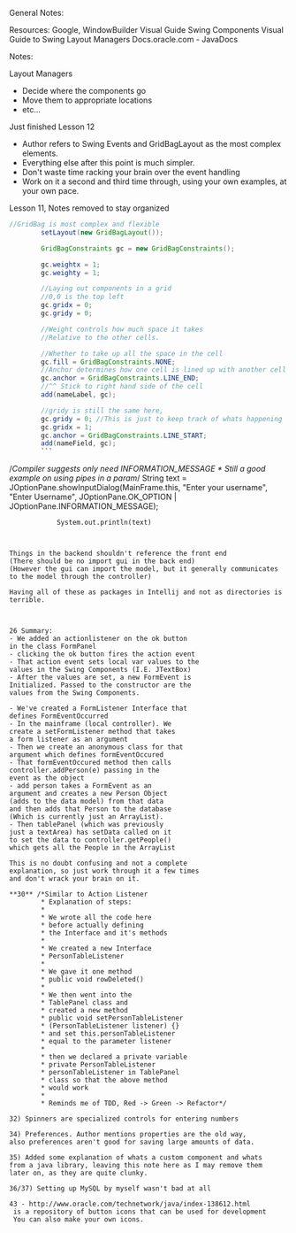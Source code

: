 General Notes:

Resources:
Google, WindowBuilder
Visual Guide Swing Components
Visual Guide to Swing Layout Managers
Docs.oracle.com - JavaDocs

Notes:

Layout Managers
- Decide where the components go
- Move them to appropriate locations
- etc...

Just finished Lesson 12
- Author refers to Swing Events and
GridBagLayout as the most complex elements.
- Everything else after this point is much
simpler.
- Don't waste time racking your brain over
the event handling
- Work on it a second and third time through,
using your own examples, at your own pace.


Lesson 11, Notes removed to stay organized
``` java
//GridBag is most complex and flexible
        setLayout(new GridBagLayout());

        GridBagConstraints gc = new GridBagConstraints();

        gc.weightx = 1;
        gc.weighty = 1;

        //Laying out components in a grid
        //0,0 is the top left
        gc.gridx = 0;
        gc.gridy = 0;

        //Weight controls how much space it takes
        //Relative to the other cells.

        //Whether to take up all the space in the cell
        gc.fill = GridBagConstraints.NONE;
        //Anchor determines how one cell is lined up with another cell
        gc.anchor = GridBagConstraints.LINE_END;
        //^^ Stick to right hand side of the cell
        add(nameLabel, gc);

        //gridy is still the same here,
        gc.gridy = 0; //This is just to keep track of whats happening
        gc.gridx = 1;
        gc.anchor = GridBagConstraints.LINE_START;
        add(nameField, gc);
        ```


```
/*Compiler suggests only need INFORMATION_MESSAGE
                * Still a good example on using pipes in a param*/
                String text = JOptionPane.showInputDialog(MainFrame.this,
                        "Enter your username",
                        "Enter Username",
                        JOptionPane.OK_OPTION | JOptionPane.INFORMATION_MESSAGE);


                System.out.println(text)
```


Things in the backend shouldn't reference the front end
(There should be no import gui in the back end)
(However the gui can import the model, but it generally communicates to the model through the controller)

Having all of these as packages in Intellij and not as directories is terrible.



26 Summary:
- We added an actionlistener on the ok button
in the class FormPanel
- clicking the ok button fires the action event
- That action event sets local var values to the
values in the Swing Components (I.E. JTextBox)
- After the values are set, a new FormEvent is
Initialized. Passed to the constructor are the
values from the Swing Components.

- We've created a FormListener Interface that
defines FormEventOccurred
- In the mainframe (local controller). We
create a setFormListener method that takes
a form listener as an argument
- Then we create an anonymous class for that
argument which defines formEventOccured
- That formEventOccured method then calls
controller.addPerson(e) passing in the
event as the object
- add person takes a FormEvent as an
argument and creates a new Person Object
(adds to the data model) from that data
and then adds that Person to the database
(Which is currently just an ArrayList).
- Then tablePanel (which was previously
just a textArea) has setData called on it
to set the data to controller.getPeople()
which gets all the People in the ArrayList

This is no doubt confusing and not a complete
explanation, so just work through it a few times
and don't wrack your brain on it.

**30** /*Similar to Action Listener
        * Explanation of steps:
        *
        * We wrote all the code here
        * before actually defining
        * the Interface and it's methods
        *
        * We created a new Interface
        * PersonTableListener
        *
        * We gave it one method
        * public void rowDeleted()
        *
        * We then went into the
        * TablePanel class and
        * created a new method
        * public void setPersonTableListener
        * (PersonTableListener listener) {}
        * and set this.personTableListener
        * equal to the parameter listener
        *
        * then we declared a private variable
        * private PersonTableListener
        * personTableListener in TablePanel
        * class so that the above method
        * would work
        *
        * Reminds me of TDD, Red -> Green -> Refactor*/

32) Spinners are specialized controls for entering numbers

34) Preferences. Author mentions properties are the old way,
also preferences aren't good for saving large amounts of data.

35) Added some explanation of whats a custom component and whats
from a java library, leaving this note here as I may remove them
later on, as they are quite clunky.

36/37) Setting up MySQL by myself wasn't bad at all

43 - http://www.oracle.com/technetwork/java/index-138612.html
 is a repository of button icons that can be used for development
 You can also make your own icons.